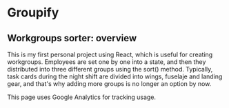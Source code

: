 # Groupify

## Workgroups sorter: overview

This is my first personal project using React, which is useful for creating workgroups. Employees are set one by one into a state, and then they distributed into three different groups using the sort() method. Typically, task cards during the night shift are divided into wings, fuselaje and landing gear, and that's why adding more groups is no longer an option by now.

This page uses Google Analytics for tracking usage.

